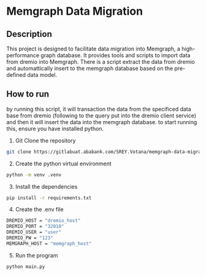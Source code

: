 # Memgraph Data Migration

## Description

This project is designed to facilitate data migration into Memgraph, a high-performance graph database. It provides tools and scripts to import data from dremio into Memgraph.
There is a script extract the data from dremio and automattically insert to the memgraph database based on the pre-defined data model. 

## How to run

by running this script, it will transaction the data from the specificed data base from dremio (following to the query put into the dremio client service) and then it will insert the data into the memgraph database. to start running this, ensure you have installed python. 

1. Git Clone the repository

```bash
git clone https://gitlabuat.ababank.com/SREY.Votana/memgraph-data-migration-application.git
``` 

2. Create the python virtual environment
```bash
python -m venv .venv
``` 

3. Install the dependencies
```bash
pip install -r requirements.txt
``` 

4. Create the .env file
```bash
DREMIO_HOST = "dremio_host"
DREMIO_PORT = "32010"
DREMIO_USER = "user"
DREMIO_PW = "123"
MEMGRAPH_HOST = "memgraph_host"
``` 

5. Run the program 
```bash
python main.py
``` 